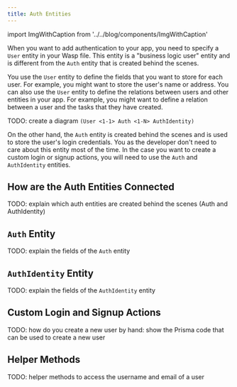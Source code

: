 ```yaml
---
title: Auth Entities
---
```


import ImgWithCaption from '../../blog/components/ImgWithCaption'

When you want to add authentication to your app, you need to specify a `User` entity in your Wasp file. This entity is a "business logic user" entity and is different from the `Auth` entity that is created behind the scenes.

You use the `User` entity to define the fields that you want to store for each user. For example, you might want to store the user's name or address. You can also use the `User` entity to define the relations between users and other entities in your app. For example, you might want to define a relation between a user and the tasks that they have created.

TODO: create a diagram `(User <1-1> Auth <1-N> AuthIdentity)`
<ImgWithCaption alt="Auth Entities Diagram" source="img/auth-entities/model.png" caption="Auth Entities Diagram"/>

On the other hand, the `Auth` entity is created behind the scenes and is used to store the user's login credentials. You as the developer don't need to care about this entity most of the time. In the case you want to create a custom login or signup actions, you will need to use the `Auth` and `AuthIdentity` entities.

## How are the Auth Entities Connected
TODO: explain which auth entities are created behind the scenes (Auth and AuthIdentity)

<ImgWithCaption alt="Example of Auth Entities" source="img/auth-entities/model-example.png" caption="Example of Auth Entities"/>

## `Auth` Entity

TODO: explain the fields of the `Auth` entity

## `AuthIdentity` Entity

TODO: explain the fields of the `AuthIdentity` entity

## Custom Login and Signup Actions

TODO: how do you create a new user by hand: show the Prisma code that can be used to create a new user

## Helper Methods

TODO: helper methods to access the username and email of a user